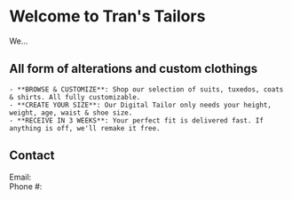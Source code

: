 # Welcome to Tran's Tailors

We...

## All form of alterations and custom clothings

```
- **BROWSE & CUSTOMIZE**: Shop our selection of suits, tuxedos, coats & shirts. All fully customizable.
- **CREATE YOUR SIZE**: Our Digital Tailor only needs your height, weight, age, waist & shoe size.
- **RECEIVE IN 3 WEEKS**: Your perfect fit is delivered fast. If anything is off, we'll remake it free.
```

## Contact 

Email: \
Phone #:
